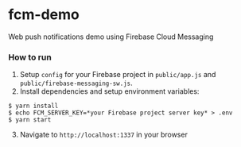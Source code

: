 # fcm-demo
Web push notifications demo using Firebase Cloud Messaging

### How to run

1. Setup `config` for your Firebase project in `public/app.js` and `public/firebase-messaging-sw.js`.
2. Install dependencies and setup environment variables:

  ```shell
  $ yarn install
  $ echo FCM_SERVER_KEY=*your Firebase project server key* > .env
  $ yarn start
  ```

3. Navigate to `http://localhost:1337` in your browser
